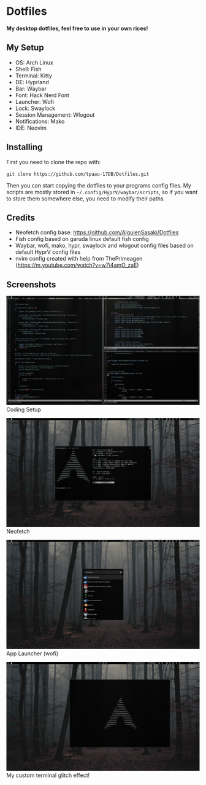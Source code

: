 # Dotfiles

**My desktop dotfiles, feel free to use in your own rices!**


## My Setup

* OS: Arch Linux
* Shell: Fish
* Terminal: Kitty
* DE: Hyprland
* Bar: Waybar
* Font: Hack Nerd Font
* Launcher: Wofi
* Lock: Swaylock
* Session Management: Wlogout
* Notifications: Mako
* IDE: Neovim


## Installing

First you need to clone the repo with:
```
git clone https://github.com/tpaau-17DB/Dotfiles.git
```

Then you can start copying the dotfiles to your programs config files.
My scripts are mostly stored in `~/.config/HyprV/waybar/scripts`, so if you want to store them 
somewhere else, you need to modify their paths.

## Credits

* Neofetch config base: https://github.com/AlguienSasaki/Dotfiles
* Fish config based on garuda linux default fish config
* Waybar, wofi, mako, hypr, swaylock and wlogout config files based on default HyprV config files
* nvim config created with help from ThePrimeagen (https://m.youtube.com/watch?v=w7i4amO_zaE)

## Screenshots

![Coding Setup](https://github.com/tpaau-17DB/Dotfiles/blob/main/screenshots/screenshot-20241024-161953.png?raw=true)
Coding Setup


![Neofetch](https://github.com/tpaau-17DB/Dotfiles/blob/main/screenshots/screenshot-20241024-162031.png?raw=true)
Neofetch


![Wofi](https://github.com/tpaau-17DB/Dotfiles/blob/main/screenshots/screenshot-20241024-162108.png?raw=true)
App Launcher (wofi)


![glitch-effect](https://github.com/tpaau-17DB/Dotfiles/blob/main/screenshots/screenshot-20241024-162446.png)
My custom terminal glitch effect!
